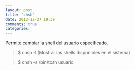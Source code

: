 ```yaml
---
layout: post
title: "chsh"
date: 2013-12-27 19:39
comments: true
categories: 
---
```

Permite cambiar la shell del usuario especificado.

>$ chsh -l (Mostrar las shells disponibles en el sistema)

>$ chsh -s /bin/tcsh usuario

